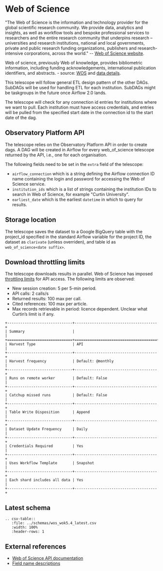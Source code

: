 # Web of Science

"The Web of Science is the information and technology provider for the global scientific research community. We provide data, analytics and insights, as well as workflow tools and bespoke professional services to researchers and the entire research community that underpins research – universities and research institutions, national and local governments, private and public research funding organizations, publishers and research-intensive corporations, across the world."
-- [Web of Science website](https://www.clarivate.com/webofsciencegroup>).

Web of science, previously Web of knowledge, provides bibliometric information, including funding acknowledgements,
international publication identifiers, and abstracts. - source: [WOS](https://clarivate.com/webofsciencegroup) and
[data details](https://clarivate.com/webofsciencegroup/solutions/xml-and-apis).

This telescope will follow general ETL design pattern of the other DAGs.  SubDAGs will be used for handling ETL for each
institution. SubDAGs might be taskgroups in the future once Airflow 2.0 lands.

The telescope will check for any connection id entries for institutions where we want to pull.  Each institution must have
access credentials, and entries will be pulled from the specified start date in the connection id to the start date of
the dag.

## Observatory Platform API

The telescope relies on the Observatory Platform API in order to create dags.  A DAG will be created in Airflow for every web_of_science telescope returned by the API, i.e., one for each organisation.

The following fields need to be set in the `extra` field of the telescope:
* `airflow_connection` which is a string defining the Airflow connection ID name containing the login and password for accessing the Web of Science service.
* `institution_ids` which is a list of strings containing the institution IDs to search in Web of Science, for example "Curtin University".
* `earliest_date` which is the earliest `datetime` in which to query for results.


## Storage location

The telescope saves the dataset to a Google BigQuery table with the project_id specified in the standard Airflow variable for the project ID, the dataset as `clarivate` (unless overriden), and table id as `web_of_science<date suffix>`.


## Download throttling limits

The telescope downloads results in parallel. Web of Science has imposed [throttling limits](http://help.incites.clarivate.com/wosWebServicesExpanded/bandwidthThrottlingGroup/bandwidthThrottling.html) for API access.  The following limits are observed:
* New session creation: 5 per 5-min period.
* API calls: 2 calls/s
* Returned results: 100 max per call.
* Cited references: 100 max per article.
* Max records retrievable in period: licence dependent. Unclear what Curtin’s limit is if any.

 ```eval_rst
+------------------------------+--------------------------------------+
| Summary                      |                                      |
+==============================+======================================+
| Harvest Type                 | API                                  |
+------------------------------+--------------------------------------+
| Harvest frequency            | Default: @monthly                    |
+------------------------------+--------------------------------------+
| Runs on remote worker        | Default: False                       |
+------------------------------+--------------------------------------+
| Catchup missed runs          | Default: False                       |
+------------------------------+--------------------------------------+
| Table Write Disposition      | Append                               |
+------------------------------+--------------------------------------+
| Dataset Update Frequency     | Daily                                |
+------------------------------+--------------------------------------+
| Credentials Required         | Yes                                  |
+------------------------------+--------------------------------------+
| Uses Workflow Template       | Snapshot                             |
+------------------------------+--------------------------------------+
| Each shard includes all data | Yes                                  |
+------------------------------+--------------------------------------+
```

## Latest schema
``` eval_rst
.. csv-table::
   :file: ../schemas/wos_wok5.4_latest.csv
   :width: 100%
   :header-rows: 1
```
## External references
 * [Web of Science API documentation](http://help.incites.clarivate.com/wosWebServicesExpanded/WebServicesExpandedOverviewGroup/Introduction.html)
 * [Field name descriptions](http://help.incites.clarivate.com/wosWebServicesExpanded/appendix1Group/wosfieldNameTable.html)